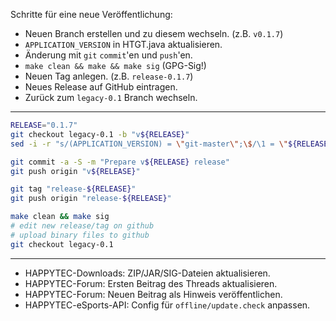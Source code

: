 Schritte für eine neue Veröffentlichung:

* Neuen Branch erstellen und zu diesem wechseln. (z.B. `v0.1.7`)
* `APPLICATION_VERSION` in HTGT.java aktualisieren.
* Änderung mit `git` `commit`'en und `push`'en.
* `make clean && make && make sig` (GPG-Sig!)
* Neuen Tag anlegen. (z.B. `release-0.1.7`)
* Neues Release auf GitHub eintragen.
* Zurück zum `legacy-0.1` Branch wechseln.

----

```bash
RELEASE="0.1.7"
git checkout legacy-0.1 -b "v${RELEASE}"
sed -i -r "s/(APPLICATION_VERSION) = \"git-master\";\$/\1 = \"${RELEASE}\";/" src/HTGT.java

git commit -a -S -m "Prepare v${RELEASE} release"
git push origin "v${RELEASE}"

git tag "release-${RELEASE}"
git push origin "release-${RELEASE}"

make clean && make sig
# edit new release/tag on github
# upload binary files to github
git checkout legacy-0.1
```

----

* HAPPYTEC-Downloads: ZIP/JAR/SIG-Dateien aktualisieren.
* HAPPYTEC-Forum: Ersten Beitrag des Threads aktualisieren.
* HAPPYTEC-Forum: Neuen Beitrag als Hinweis veröffentlichen.
* HAPPYTEC-eSports-API: Config für `offline/update.check` anpassen.
